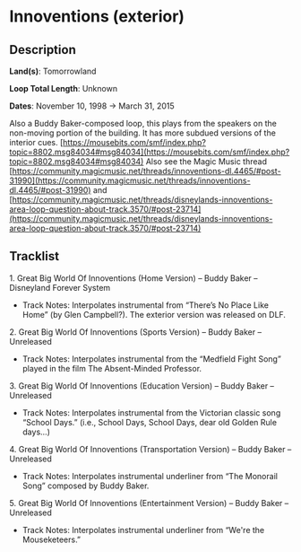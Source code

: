 # Innoventions (exterior)

## Description

**Land(s)**: Tomorrowland

**Loop Total Length**: Unknown

**Dates**: November 10, 1998 → March 31, 2015

Also a Buddy Baker-composed loop, this plays from the speakers on the non-moving portion of the building. It has more subdued versions of the interior cues.  [https://mousebits.com/smf/index.php?topic=8802.msg84034#msg84034](https://mousebits.com/smf/index.php?topic=8802.msg84034#msg84034) Also see the Magic Music thread [https://community.magicmusic.net/threads/innoventions-dl.4465/#post-31990](https://community.magicmusic.net/threads/innoventions-dl.4465/#post-31990) and [https://community.magicmusic.net/threads/disneylands-innoventions-area-loop-question-about-track.3570/#post-23714](https://community.magicmusic.net/threads/disneylands-innoventions-area-loop-question-about-track.3570/#post-23714)

## Tracklist

1\. Great Big World Of Innoventions (Home Version) – Buddy Baker – Disneyland Forever System

- Track Notes: Interpolates instrumental from “There’s No Place Like Home” (by Glen Campbell?). The exterior version was released on DLF.

2\. Great Big World Of Innoventions (Sports Version) – Buddy Baker – Unreleased

- Track Notes: Interpolates instrumental from the “Medfield Fight Song” played in the film The Absent-Minded Professor.

3\. Great Big World Of Innoventions (Education Version) – Buddy Baker – Unreleased

- Track Notes: Interpolates instrumental from the Victorian classic song “School Days.” (i.e., School Days, School Days, dear old Golden Rule days…)

4\. Great Big World Of Innoventions (Transportation Version) – Buddy Baker – Unreleased

- Track Notes: Interpolates instrumental underliner from “The Monorail Song” composed by Buddy Baker.

5\. Great Big World Of Innoventions (Entertainment Version) – Buddy Baker – Unreleased

- Track Notes: Interpolates instrumental underliner from “We're the Mouseketeers.”
